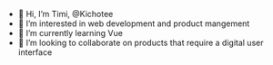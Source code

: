- 👋 Hi, I’m Timi,  @Kichotee
- 👀 I’m interested in  web development and product mangement
- 🌱 I’m currently learning Vue 
- 💞️ I’m looking to collaborate on products that require a digital user interface

<!---
Kichotee/Kichotee is a ✨ special ✨ repository because its `README.md` (this file) appears on your GitHub profile.
You can click the Preview link to take a look at your changes.
--->
